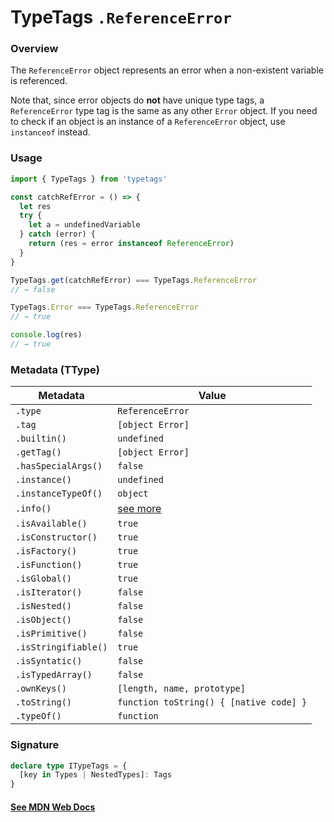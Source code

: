 # TypeTags `.ReferenceError`

### Overview

The `ReferenceError` object represents an error when a non-existent variable is referenced.

Note that, since error objects do **not** have unique type tags, a `ReferenceError` type tag is the same as any other `Error` object. If you need to check if an object is an instance of a `ReferenceError` object, use `instanceof` instead.

### Usage

```js
import { TypeTags } from 'typetags'

const catchRefError = () => {
  let res
  try {
    let a = undefinedVariable
  } catch (error) {
    return (res = error instanceof ReferenceError)
  }
}

TypeTags.get(catchRefError) === TypeTags.ReferenceError
// → false

TypeTags.Error === TypeTags.ReferenceError
// → true

console.log(res)
// → true
```

### Metadata (TType)

| Metadata             | Value                                   |
| -------------------- | --------------------------------------- |
| `.type`              | `ReferenceError`                        |
| `.tag`               | `[object Error]`                        |
| `.builtin()`         | `undefined`                             |
| `.getTag()`          | `[object Error]`                        |
| `.hasSpecialArgs()`  | `false`                                 |
| `.instance()`        | `undefined`                             |
| `.instanceTypeOf()`  | `object`                                |
| `.info()`            | [see more]()                            |
| `.isAvailable()`     | `true`                                  |
| `.isConstructor()`   | `true`                                  |
| `.isFactory()`       | `true`                                  |
| `.isFunction()`      | `true`                                  |
| `.isGlobal()`        | `true`                                  |
| `.isIterator()`      | `false`                                 |
| `.isNested()`        | `false`                                 |
| `.isObject()`        | `false`                                 |
| `.isPrimitive()`     | `false`                                 |
| `.isStringifiable()` | `true`                                  |
| `.isSyntatic()`      | `false`                                 |
| `.isTypedArray()`    | `false`                                 |
| `.ownKeys()`         | `[length, name, prototype]`             |
| `.toString()`        | `function toString() { [native code] }` |
| `.typeOf()`          | `function`                              |

### Signature

```ts
declare type ITypeTags = {
  [key in Types | NestedTypes]: Tags
}
```

#### [See MDN Web Docs](https://developer.mozilla.org/en-US/docs/Web/JavaScript/Reference/Global_Objects/ReferenceError)
